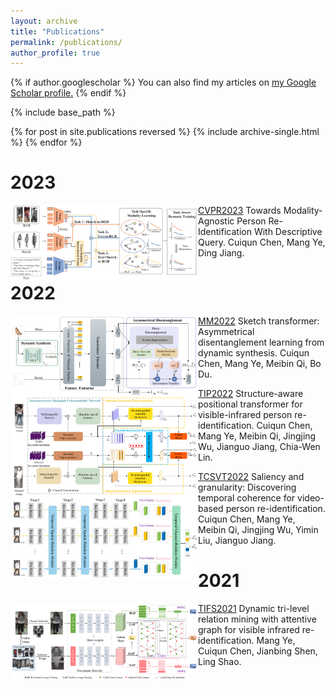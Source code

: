 ```yaml
---
layout: archive
title: "Publications"
permalink: /publications/
author_profile: true
---
```


{% if author.googlescholar %}
  You can also find my articles on <u><a href="{{author.googlescholar}}">my Google Scholar profile</a>.</u>
{% endif %}

{% include base_path %}

{% for post in site.publications reversed %}
  {% include archive-single.html %}
{% endfor %}


2023
===
<p>
<img src="https://github.com/ccq195/ccq195.github.io/blob/master/images/cvpr2023.png" width="300" align="left" />

[CVPR2023](https://openaccess.thecvf.com/content/CVPR2023/papers/Chen_Towards_Modality-Agnostic_Person_Re-Identification_With_Descriptive_Query_CVPR_2023_paper.pdf) Towards Modality-Agnostic Person Re-Identification With Descriptive Query. Cuiqun Chen, Mang Ye, Ding Jiang.
</p>


2022
===
<p>
<img src="https://github.com/ccq195/ccq195.github.io/blob/master/images/mm2022.png" width="300" align="left" /> 
  
[MM2022](https://dl.acm.org/doi/abs/10.1145/3503161.3547993) Sketch transformer: Asymmetrical disentanglement learning from dynamic synthesis. Cuiqun Chen, Mang Ye, Meibin Qi, Bo Du.
</p>

<p>
<img src="https://github.com/ccq195/ccq195.github.io/blob/master/images/tip2022.png" width="300" align="left" /> 

[TIP2022](https://ieeexplore.ieee.org/abstract/document/9725265) Structure-aware positional transformer for visible-infrared person re-identification. Cuiqun Chen, Mang Ye, Meibin Qi, Jingjing Wu, Jianguo Jiang, Chia-Wen Lin.
</p>

<p>
<img src="https://github.com/ccq195/ccq195.github.io/blob/master/images/tcsvt2022.png" width="300" align="left" />

[TCSVT2022](https://ieeexplore.ieee.org/abstract/document/9729212) Saliency and granularity: Discovering temporal coherence for video-based person re-identification. Cuiqun Chen, Mang Ye, Meibin Qi, Jingjing Wu, Yimin Liu, Jianguo Jiang.
</p>

2021
===
<p>
<img src="https://github.com/ccq195/ccq195.github.io/blob/master/images/tifs2021.png" width="300" align="left" />

[TIFS2021](https://ieeexplore.ieee.org/abstract/document/9665382) Dynamic tri-level relation mining with attentive graph for visible infrared re-identification. Mang Ye, Cuiqun Chen, Jianbing Shen, Ling Shao.
</p>
